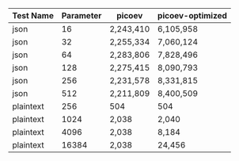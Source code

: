| Test Name | Parameter | picoev | picoev-optimized |
| --- | --- | --- | --- |
| json | 16 | 2,243,410 | 6,105,958 |
| json | 32 | 2,255,334 | 7,060,124 |
| json | 64 | 2,283,806 | 7,828,496 |
| json | 128 | 2,275,415 | 8,090,793 |
| json | 256 | 2,231,578 | 8,331,815 |
| json | 512 | 2,211,809 | 8,400,509 |
| plaintext | 256 | 504 | 504 |
| plaintext | 1024 | 2,038 | 2,040 |
| plaintext | 4096 | 2,038 | 8,184 |
| plaintext | 16384 | 2,038 | 24,456 |

